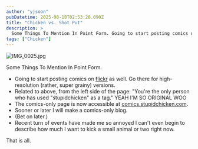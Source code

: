 ```yaml
---
author: "yjsoon"
pubDatetime: 2025-08-18T02:53:28.090Z
title: "Chicken vs. Shot Put"
description: >
  Some Things To Mention In Point Form. Going to start posting comics on flickr as well. Go there for high-resolution (rather, super grainy) versions...
tags: ["Chicken"]
---
```






![IMG_0025.jpg](http://yjblog.stupidchicken.com/wp-content/uploads/2008/05/img-0025.jpg)

Some Things To Mention In Point Form.

*   Going to start posting comics on [flickr](http://www.flickr.com/photos/yjsoon/tags/stupidchicken/) as well. Go there for high-resolution (rather, super grainy) versions.
*   Related to above, from the left side of the page: "You're the only person who has used "stupidchicken" as a tag." YEAH I'M SO ORIGINAL WOO
*   The comics-only page is now accessible at [comics.stupidchicken.com](http://comic.stupidchicken.com).
*   Sooner or later I will make a comics-only blog.
*   (Bet on later.)
*   Recent turn of events have made me so annoyed I can't even begin to describe how much I want to kick a small animal or two right now.

That is all.